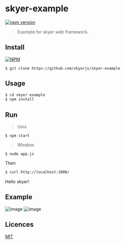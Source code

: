 # skyer-example

[![npm version](https://badge.fury.io/js/skyer-example.svg)](https://badge.fury.io/js/skyer-example)

> Example for skyer web framework.

## Install

[![NPM](https://nodei.co/npm/skyer-example.png?downloads=true&downloadRank=true&stars=true)](https://nodei.co/npm/skyer-example/)

```
$ git clone https://github.com/skyerjs/skyer-example
```

## Usage

```js
$ cd skyer-example
$ npm install
```

## Run
> Unix

```
$ npm start
```

> Window

```
$ node app.js
```

Then

```bash
$ curl http://localhost:3000/
```

Hello skyer!

## Example

![image](https://raw.github.com/skyerjs/skyer-example/master/docs/startup-1.png)
![image](https://raw.github.com/skyerjs/skyer-example/master/docs/startup-2.png)

## Licences

[MIT](LICENSE)
